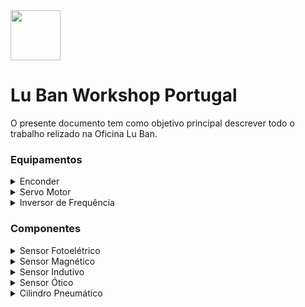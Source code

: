 <img src="https://github.com/LMigu3liPT/Documentation_Luban/blob/main/Grafcets/32_Manual/Imagens_Grafcets/Logo_Luban.png" width="80" />    

# Lu Ban Workshop Portugal

O presente documento tem  como  objetivo  principal  descrever  todo o trabalho relizado na   Oficina   Lu   Ban.

### Equipamentos
   <details>
     <summary>Enconder</summary>
      Loading…
     </details>
   <details>
     <summary>Servo Motor</summary>
      Loading…
     </details>
   <details>
     <summary>Inversor de Frequência</summary>
      Loading…
     </details>
 
### Componentes
<details>
  <summary>Sensor Fotoelétrico</summary>
  Loading…
 </details>
<details>
  <summary>Sensor Magnético</summary>
  Loading…
 </details>
<details>
  <summary>Sensor Indutivo</summary>
  Loading…
 </details>
<details>
  <summary>Sensor Ótico</summary>
  Loading…
 </details>
<details>
  <summary>Cilindro Pneumático</summary>
  Loading…
 </details>

